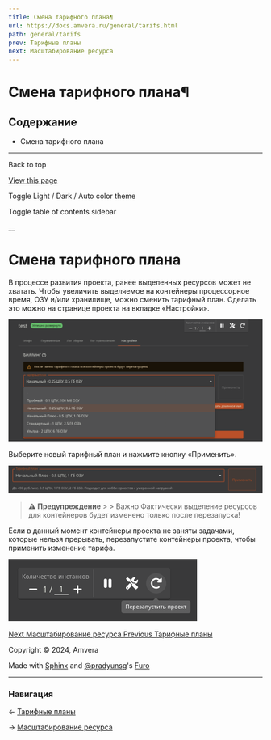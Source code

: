 ```yaml
---
title: Смена тарифного плана¶
url: https://docs.amvera.ru/general/tarifs.html
path: general/tarifs
prev: Тарифные планы
next: Масштабирование ресурса
---
```


# Смена тарифного плана¶

## Содержание

- Смена тарифного плана

---

Back to top

[ View this page ](<../_sources/general/tarifs.md.txt> "View this page")

Toggle Light / Dark / Auto color theme

Toggle table of contents sidebar

__

# Смена тарифного плана

В процессе развития проекта, ранее выделенных ресурсов может не хватать. Чтобы увеличить выделяемое на контейнеры процессорное время, ОЗУ и/или хранилище, можно сменить тарифный план. Сделать это можно на странице проекта на вкладке «Настройки».

![tarifs](../images/tarifs.png)

Выберите новый тарифный план и нажмите кнопку «Применить».

![selected_tariff](../images/selected_tariff.png)

> **⚠️ Предупреждение** > > Важно Фактически выделение ресурсов для контейнеров будет изменено только после перезапуска! 

Если в данный момент контейнеры проекта не заняты задачами, которые нельзя прерывать, перезапустите контейнеры проекта, чтобы применить изменение тарифа.

![restart](../images/restart.png)

[ Next Масштабирование ресурса ](scaling.md) [ Previous Тарифные планы ](price.md)

Copyright © 2024, Amvera 

Made with [Sphinx](<https://www.sphinx-doc.org/>) and [@pradyunsg](<https://pradyunsg.me>)'s [Furo](<https://github.com/pradyunsg/furo>)


---

### Навигация

← [Тарифные планы](price.md)

→ [Масштабирование ресурса](scaling.md)
